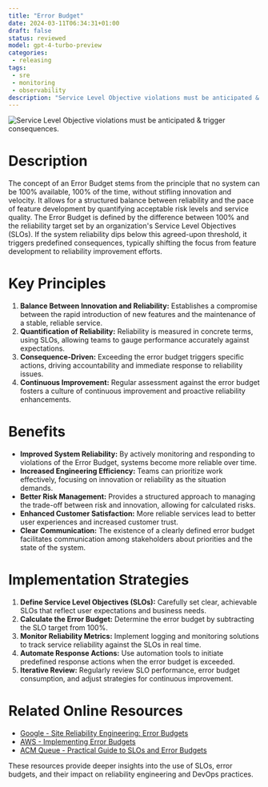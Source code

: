 ```yaml
---
title: "Error Budget"
date: 2024-03-11T06:34:31+01:00
draft: false
status: reviewed
model: gpt-4-turbo-preview
categories: 
 - releasing
tags: 
 - sre 
 - monitoring 
 - observability 
description: "Service Level Objective violations must be anticipated & trigger consequences."
---
```


![Service Level Objective violations must be anticipated & trigger consequences.](/images/error-budget.webp)

# Description

The concept of an Error Budget stems from the principle that no system can be 100% available, 100% of the time, without stifling innovation and velocity. It allows for a structured balance between reliability and the pace of feature development by quantifying acceptable risk levels and service quality. The Error Budget is defined by the difference between 100% and the reliability target set by an organization's Service Level Objectives (SLOs). If the system reliability dips below this agreed-upon threshold, it triggers predefined consequences, typically shifting the focus from feature development to reliability improvement efforts.

# Key Principles

1. **Balance Between Innovation and Reliability:** Establishes a compromise between the rapid introduction of new features and the maintenance of a stable, reliable service.
2. **Quantification of Reliability:** Reliability is measured in concrete terms, using SLOs, allowing teams to gauge performance accurately against expectations.
3. **Consequence-Driven:** Exceeding the error budget triggers specific actions, driving accountability and immediate response to reliability issues.
4. **Continuous Improvement:** Regular assessment against the error budget fosters a culture of continuous improvement and proactive reliability enhancements.

# Benefits

- **Improved System Reliability:** By actively monitoring and responding to violations of the Error Budget, systems become more reliable over time.
- **Increased Engineering Efficiency:** Teams can prioritize work effectively, focusing on innovation or reliability as the situation demands.
- **Better Risk Management:** Provides a structured approach to managing the trade-off between risk and innovation, allowing for calculated risks.
- **Enhanced Customer Satisfaction:** More reliable services lead to better user experiences and increased customer trust.
- **Clear Communication:** The existence of a clearly defined error budget facilitates communication among stakeholders about priorities and the state of the system.

# Implementation Strategies

1. **Define Service Level Objectives (SLOs):** Carefully set clear, achievable SLOs that reflect user expectations and business needs.
2. **Calculate the Error Budget:** Determine the error budget by subtracting the SLO target from 100%.
3. **Monitor Reliability Metrics:** Implement logging and monitoring solutions to track service reliability against the SLOs in real time.
4. **Automate Response Actions:** Use automation tools to initiate predefined response actions when the error budget is exceeded.
5. **Iterative Review:** Regularly review SLO performance, error budget consumption, and adjust strategies for continuous improvement.

# Related Online Resources

- [Google - Site Reliability Engineering: Error Budgets](https://sre.google/sre-book/implementing-slos/#error_budgets)
- [AWS - Implementing Error Budgets](https://aws.amazon.com/builders-library/implementing-error-budgets/)
- [ACM Queue - Practical Guide to SLOs and Error Budgets](https://queue.acm.org/detail.cfm?id=3454124)

These resources provide deeper insights into the use of SLOs, error budgets, and their impact on reliability engineering and DevOps practices.